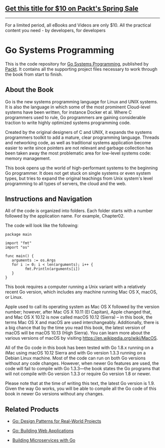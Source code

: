 ## [Get this title for $10 on Packt's Spring Sale](https://www.packt.com/B05904?utm_source=github&utm_medium=packt-github-repo&utm_campaign=spring_10_dollar_2022)
-----
For a limited period, all eBooks and Videos are only $10. All the practical content you need \- by developers, for developers

# Go Systems Programming
This is the code repository for [Go Systems Programming](https://www.packtpub.com/networking-and-servers/go-systems-programming?utm_source=github&utm_medium=repository&utm_campaign=9781787125643), published by [Packt](https://www.packtpub.com/?utm_source=github). It contains all the supporting project files necessary to work through the book from start to finish.
## About the Book


Go is the new systems programming language for Linux and UNIX systems. It is also the language in which some of the most prominent Cloud-level systems have been written, for instance Docker et al. Where C programmers used to rule, Go programmers are gaining considerable traction to write highly optimized systems programming code.

Created by the original designers of C and UNIX, it expands the systems programmers toolkit to add a mature, clear programming language. Threads and networking code, as well as traditional systems application become easier to write since pointers are not relevant and garbage collection has been taken away the most problematic area for low-level systems code: memory management.

This book opens up the world of high-performant systems to the beginning Go programmer. It does not get stuck on single systems or even system types, but tries to expand the original teachings from Unix system's level programming to all types of servers, the cloud and the web.

## Instructions and Navigation
All of the code is organized into folders. Each folder starts with a number followed by the application name. For example, Chapter02.



The code will look like the following:
```
package main 
 
import "fmt" 
import "os" 
 
func main() { 
   arguments := os.Args 
   for i := 0; i < len(arguments); i++ { 
         fmt.Println(arguments[i]) 
   } 
} 
```

This book requires a computer running a Unix variant with a relatively recent Go version, which includes any machine running Mac OS X, macOS, or Linux.

Apple used to call its operating system as Mac OS X followed by the version number; however, after Mac OS X 10.11 (El Capitan), Apple changed that, and Mac OS X 10.12 is now called macOS 10.12 (Sierra) – in this book, the terms Mac OS X and macOS are used interchangeably. Additionally, there is a big chance that by the time you read this book, the latest version of macOS will be macOS 10.13 (High Sierra). You can learn more about the various versions of macOS by visiting https://en.wikipedia.org/wiki/MacOS.

All of the Go code in this book has been tested with Go 1.8.x running on a iMac using macOS 10.12 Sierra and with Go version 1.3.3 running on a Debian Linux machine. Most of the code can run on both Go versions without any code changes. However, when newer Go features are used, the code will fail to compile with Go 1.3.3—the book states the Go programs that will not compile with Go version 1.3.3 or require Go version 1.8 or newer.

Please note that at the time of writing this text, the latest Go version is 1.9. Given the way Go works, you will be able to compile all the Go code of this book in newer Go versions without any changes.

## Related Products
* [Go: Design Patterns for Real-World Projects](https://www.packtpub.com/application-development/go-design-patterns-real-world-projects?utm_source=github&utm_medium=repository&utm_campaign=9781788390552)

* [Go: Building Web Applications](https://www.packtpub.com/application-development/go-building-web-applications?utm_source=github&utm_medium=repository&utm_campaign=9781787123496)

* [Building Microservices with Go](https://www.packtpub.com/application-development/building-microservices-go?utm_source=github&utm_medium=repository&utm_campaign=9781786468666)

